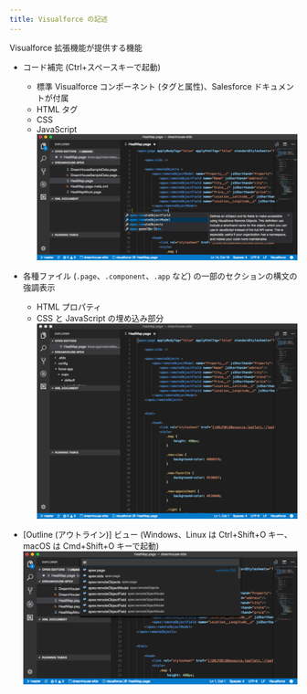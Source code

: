 ```yaml
---
title: Visualforce の記述
---
```


Visualforce 拡張機能が提供する機能

- コード補完 \(Ctrl+スペースキーで起動\)

  - 標準 Visualforce コンポーネント \(タグと属性\)、Salesforce ドキュメントが付属
  - HTML タグ
  - CSS
  - JavaScript
    ![コード補完オプションと .page ファイルの関連ドキュメント](../../images/visualforce_completion.png)

- 各種ファイル \(`.page`、`.component`、`.app` など\) の一部のセクションの構文の強調表示

  - HTML プロパティ
  - CSS と JavaScript の埋め込み部分
    ![.page ファイルの構文の色分けされた強調表示](../../images/visualforce_syntax.png)

- [Outline \(アウトライン\)] ビュー \(Windows、Linux は Ctrl+Shift+O キー、macOS は Cmd+Shift+O キーで起動\)
  ![.page ファイルの記号のリスト](../../images/visualforce_outline.png)
